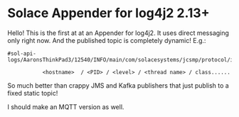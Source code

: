 # Solace Appender for log4j2 2.13+

Hello!  This is the first at at an Appender for log4j2.  It uses direct messaging only right now.  And the published topic is completely dynamic!  E.g.:

```
#sol-api-logs/AaronsThinkPad3/12540/INFO/main/com/solacesystems/jcsmp/protocol/impl/TcpClientChannel/

           <hostname>  / <PID> / <level> / <thread name> / class......
```

So much better than crappy JMS and Kafka publishers that just publish to a fixed static topic!

I should make an MQTT version as well.




